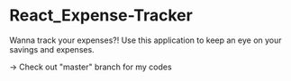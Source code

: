 # React_Expense-Tracker
Wanna track your expenses?! Use this application to keep an eye on your savings and expenses.

-> Check out "master" branch for my codes
